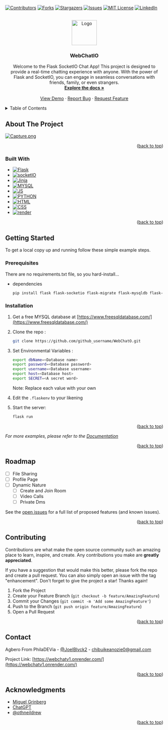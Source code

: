
<a name="readme-top"></a>




<!-- PROJECT SHIELDS -->
<!--
*** I'm using markdown "reference style" links for readability.
*** Reference links are enclosed in brackets [ ] instead of parentheses ( ).
*** See the bottom of this document for the declaration of the reference variables
*** for contributors-url, forks-url, etc. This is an optional, concise syntax you may use.
*** https://www.markdownguide.org/basic-syntax/#reference-style-links
-->
[![Contributors][contributors-shield]][contributors-url]
[![Forks][forks-shield]][forks-url]
[![Stargazers][stars-shield]][stars-url]
[![Issues][issues-shield]][issues-url]
[![MIT License][license-shield]][license-url]
[![LinkedIn][linkedin-shield]][linkedin-url]



<!-- PROJECT LOGO -->
<br />
<div align="center">
  <a href="https://github.com/AnozieChibuike/WebChatO">
    <img src="https://i.ibb.co/bKTPW9J/logo.png" alt="Logo" width="80" height="80">
  </a>

<h3 align="center">WebChatIO</h3>

  <p align="center">
    Welcome to the Flask SocketIO Chat App! This project is designed to provide a real-time chatting experience with anyone. With the power of Flask and SocketIO, you can engage in seamless conversations with friends, family, or even strangers.
    <br />
    <a href="https://github.com/AnozieChibuike/WebChatO"><strong>Explore the docs »</strong></a>
    <br />
    <br />
    <a href="https://webchatv1.onrender.com/">View Demo</a>
    ·
    <a href="https://github.com/AnozieChibuike/WebChatO/issues">Report Bug</a>
    ·
    <a href="https://github.com/AnozieChibuike/WebChatO/issues">Request Feature</a>
  </p>
</div>



<!-- TABLE OF CONTENTS -->
<details>
  <summary>Table of Contents</summary>
  <ol>
    <li>
      <a href="#about-the-project">About The Project</a>
      <ul>
        <li><a href="#built-with">Built With</a></li>
      </ul>
    </li>
    <li>
      <a href="#getting-started">Getting Started</a>
      <ul>
        <li><a href="#prerequisites">Prerequisites</a></li>
        <li><a href="#installation">Installation</a></li>
      </ul>
    </li>
    <li><a href="#roadmap">Roadmap</a></li>
    <li><a href="#contributing">Contributing</a></li>
    <li><a href="#contact">Contact</a></li>
    <li><a href="#acknowledgments">Acknowledgments</a></li>
  </ol>
</details>



<!-- ABOUT THE PROJECT -->
## About The Project

[![Capture.png](https://i.postimg.cc/nhRVPgQ4/Capture.png)](https://postimg.cc/NKXwyNDF)
<p align="right">(<a href="#readme-top">back to top</a>)</p>



### Built With

* [![Flask][Flask]][Flask-url]
* [![socketIO][socket]][socket-url]
* [![Jinja][Jinja]][Jinja]
* [![MYSQL][MYSQL]][MYSQL]
* [![JS][JS]][JS]
* [![PYTHON][PYTHON]][PYTHON]
* [![HTML][HTML]][HTML]
* [![CSS][CSS]][CSS]
* [![render][render]][render]

<p align="right">(<a href="#readme-top">back to top</a>)</p>



<!-- GETTING STARTED -->
## Getting Started

To get a local copy up and running follow these simple example steps.

### Prerequisites

There are no requirements.txt file, so you hard-install...
* dependencies
  ```sh
  pip install flask flask-socketio flask-migrate flask-mysqldb flask-loginpython-dotenv
  ```

### Installation

1. Get a free MYSQL database at [https://www.freesqldatabase.com/](https://www.freesqldatabase.com/)
2. Clone the repo :
   ```sh
   git clone https://github.com/github_username/WebChatO.git
   ```
3. Set Environmental Variables :
   ```sh
   export dbName=<Database name>
   export password=<Database password>
   export username=<Database username>
   export host=<Database host>
   export SECRET=<A secret word>
   ```
   Note: Replace each value with your own
   
5. Edit the `.flaskenv` to your likening

6. Start the server: 
   ```sh
   flask run
   ```

<p align="right">(<a href="#readme-top">back to top</a>)</p>


_For more examples, please refer to the [Documentation](https://github.com/AnozieChibuike/webChatO)_

<p align="right">(<a href="#readme-top">back to top</a>)</p>



<!-- ROADMAP -->
## Roadmap

- [ ] File Sharing
- [ ] Profile Page
- [ ] Dynamic Nature
    - [ ] Create and Join Room
    - [ ] Video Calls
    - [ ] Private Dms

See the [open issues](https://github.com/AnozieChibuike/WebChatO/issues) for a full list of proposed features (and known issues).

<p align="right">(<a href="#readme-top">back to top</a>)</p>



<!-- CONTRIBUTING -->
## Contributing

Contributions are what make the open source community such an amazing place to learn, inspire, and create. Any contributions you make are **greatly appreciated**.

If you have a suggestion that would make this better, please fork the repo and create a pull request. You can also simply open an issue with the tag "enhancement".
Don't forget to give the project a star! Thanks again!

1. Fork the Project
2. Create your Feature Branch (`git checkout -b feature/AmazingFeature`)
3. Commit your Changes (`git commit -m 'Add some AmazingFeature'`)
4. Push to the Branch (`git push origin feature/AmazingFeature`)
5. Open a Pull Request

<p align="right">(<a href="#readme-top">back to top</a>)</p>


<!-- CONTACT -->
## Contact

Agbero From PhilaDEVia - [@JoelBlvck2](https://twitter.com/JoelBlvck2) - chibuikeanozie0@gmail.com

Project Link: [https://webchatv1.onrender.com/](https://webchatv1.onrender.com/)

<p align="right">(<a href="#readme-top">back to top</a>)</p>



<!-- ACKNOWLEDGMENTS -->
## Acknowledgments

* [Miguel Grinberg](https://blog.miguelgrinberg.com/)
* [ChatGPT](https://chat.openai.com/)
* [@othneildrew](https://github.com/othneildrew)

<p align="right">(<a href="#readme-top">back to top</a>)</p>



<!-- MARKDOWN LINKS & IMAGES -->
<!-- https://www.markdownguide.org/basic-syntax/#reference-style-links -->
[contributors-shield]: https://img.shields.io/github/contributors/AnozieChibuike/WebChatO.svg?style=for-the-badge
[contributors-url]: https://github.com/AnozieChibuike/WebChatO/graphs/contributors
[forks-shield]: https://img.shields.io/github/forks/AnozieChibuike/WebChatO.svg?style=for-the-badge
[forks-url]: https://github.com/AnozieChibuike/WebChatO/network/members
[stars-shield]: https://img.shields.io/github/stars/AnozieChibuike/WebChatO.svg?style=for-the-badge
[stars-url]: https://github.com/AnozieChibuike/WebChatO/stargazers
[issues-shield]: https://img.shields.io/github/issues/AnozieChibuike/WebChatO.svg?style=for-the-badge
[issues-url]: https://github.com/AnozieChibuike/WebChatO/issues
[license-shield]: https://img.shields.io/github/license/AnozieChibuike/WebChatO.svg?style=for-the-badge
[license-url]: https://github.com/AnozieChibuike/WebChatO/blob/master/LICENSE.txt
[linkedin-shield]: https://img.shields.io/badge/-LinkedIn-black.svg?style=for-the-badge&logo=linkedin&colorB=555
[linkedin-url]: https://linkedin.com/in/anoziejoel
[product-screenshot]: https://i.ibb.co/8dTgGnK/Screenshot-2023-07-11-033954.png
[Flask]: https://img.shields.io/badge/Flask-000000?style=for-the-badge&logo=flask&logoColor=white
[Flask-url]: https://flask.palletsprojects.com/en/2.3.x/
[socket]: https://img.shields.io/badge/Socket.io-black?style=for-the-badge&logo=socket.io&badgeColor=010101
[socket-url]: https://socket.io/
[Jinja]: https://img.shields.io/badge/Jinja-000000?style=for-the-badge&logo=jinja&logoColor=red
[Jinja]: https://jinja.palletsprojects.com/en/3.1.x/
[MYSQL]: https://img.shields.io/badge/MySQL-00000F?style=for-the-badge&logo=mysql&logoColor=white
[MYSQL]: https://angular.io/
[JS]: https://img.shields.io/badge/JavaScript%20-%23F7DF1E.svg?style=for-the-badge&logo=javascript&logoColor=white
[JS]: https://svelte.dev/
[PYTHON]: https://img.shields.io/badge/Python%20-%2314354C.svg?style=for-the-badge&logo=python&logoColor=white
[PYTHON]: https://laravel.com
[HTML]: https://img.shields.io/badge/Html5-563D7C?style=for-the-badge&logo=html5&logoColor=white
[HTML]: https://getbootstrap.com
[CSS]: https://img.shields.io/badge/Css3-0769AD?style=for-the-badge&logo=css3&logoColor=white
[CSS]: https://jquery.com 
[render]: https://img.shields.io/badge/Render-0769AD?style=for-the-badge&logo=render&logoColor=white
[render]: https://jquery.com 

